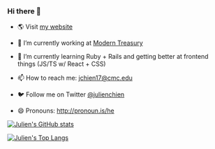 ### Hi there 👋

- 🌎 Visit [my website](https://julienchien.com)

- 🔭 I’m currently working at [Modern Treasury](https://www.moderntreasury.com/)

- 🌱 I’m currently learning Ruby + Rails and getting better at frontend things (JS/TS w/ React + CSS)

- 📫 How to reach me: jchien17@cmc.edu

- 🐦 Follow me on Twitter [@julienchien](https://twitter.com/julienchien)

- 😄 Pronouns: http://pronoun.is/he

[![Julien's GitHub stats](https://github-readme-stats.vercel.app/api?username=wholien&count_private=true&show_icons=true&theme=radical)](https://github.com/anuraghazra/github-readme-stats)

[![Julien's Top Langs](https://github-readme-stats.vercel.app/api/top-langs/?username=wholien)](https://github.com/anuraghazra/github-readme-stats)



<!--
**wholien/wholien** is a ✨ _special_ ✨ repository because its `README.md` (this file) appears on your GitHub profile.
-->
